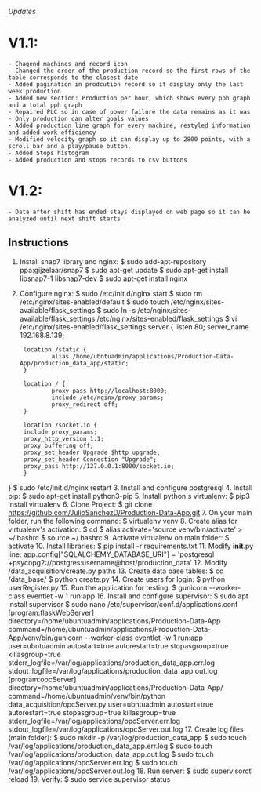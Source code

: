 *Updates*

#  V1.1:
    - Chagend machines and record icon
    - Changed the order of the production record so the first rows of the table corresponds to the closest date
    - Added pagination in prodcution record so it display only the last week production
    - Added new section: Production per hour, which shows every pph graph and a total pph graph
    - Repaired PLC so in case of power failure the data remains as it was
    - Only production can alter goals values
    - Added production line graph for every machine, restyled information and added work efficiency
    - Modified velocity graph so it can display up to 2800 points, with a scroll bar and a play/pause button.
    - Added Stops histogram
    - Added production and stops records to csv buttons

# V1.2:
    - Data after shift has ended stays displayed on web page so it can be analyzed until next shift starts


## Instructions

1. Install snap7 library and nginx:
    $ sudo add-apt-repository ppa:gijzelaar/snap7
    $ sudo apt-get update
    $ sudo apt-get install libsnap7-1 libsnap7-dev
    $ sudo apt-get install nginx
2. Configure nginx:
    $ sudo /etc/init.d/nginx start
    $ sudo rm /etc/nginx/sites-enabled/default
    $ sudo touch /etc/nginx/sites-available/flask_settings
    $ sudo ln -s /etc/nginx/sites-available/flask_settings /etc/nginx/sites-enabled/flask_settings
    $ vi /etc/nginx/sites-enabled/flask_settings
        server {
        listen 80;
        server_name 192.168.8.139;

        location /static {
                alias /home/ubntuadmin/applications/Production-Data-App/production_data_app/static;
        }

        location / {
                proxy_pass http://localhost:8000;
                include /etc/nginx/proxy_params;
                proxy_redirect off;
        }

        location /socket.io {
        include proxy_params;
        proxy_http_version 1.1;
        proxy_buffering off;
        proxy_set_header Upgrade $http_upgrade;
        proxy_set_header Connection "Upgrade";
        proxy_pass http://127.0.0.1:8000/socket.io;
        }
}
    $ sudo /etc/init.d/nginx restart
3. Install and configure postgresql
4. Install pip:
    $ sudo apt-get install python3-pip
5. Install python's virtualenv:
    $ pip3 install virtualenv
6. Clone Project:
    $ git clone https://github.com/JulioSanchezD/Production-Data-App.git
7. On your main folder, run the following command:
    $ virtualenv venv
8. Create alias for virtualenv's activation:
    $ cd
    $ alias activate='source venv/bin/activate' > ~/.bashrc
    $ source ~/.bashrc
9. Activate virtualenv on main folder:
    $ activate
10. Install libraries:
    $ pip install -r requirements.txt
11. Modify __init__.py line: app.config["SQLALCHEMY_DATABASE_URI"] = 'postgresql                  +psycopg2://postgres:username@host/production_data'
12. Modify /data_acquisition/create.py paths
13. Create data base tables:
    $ cd /data_base/
    $ python create.py
14. Create users for login:
    $ python userRegister.py
15. Run the application for testing:
    $ gunicorn --worker-class eventlet -w 1 run:app
16. Install and configure supervisor:
    $ sudo apt install supervisor
    $ sudo nano /etc/supervisor/conf.d/applications.conf
        [program:flaskWebServer]
        directory=/home/ubuntuadmin/applications/Production-Data-App
        command=/home/ubuntuadmin/applications/Production-Data-App/venv/bin/gunicorn --worker-class eventlet -w 1 run:app
        user=ubntuadmin
        autostart=true
        autorestart=true
        stopasgroup=true
        killasgroup=true
        stderr_logfile=/var/log/applications/production_data_app.err.log
        stdout_logfile=/var/log/applications/production_data_app.out.log
        [program:opcServer]
        directory=/home/ubuntuadmin/applications/Production-Data-App/
        command=/home/ubuntuadmin/venv/bin/python data_acquisition/opcServer.py
        user=ubntuadmin
        autostart=true
        autorestart=true
        stopasgroup=true
        killasgroup=true
        stderr_logfile=/var/log/applications/opcServer.err.log
        stdout_logfile=/var/log/applications/opcServer.out.log
17. Create log files (main folder):
    $ sudo mkdir -p /var/log/production_data_app
    $ sudo touch /var/log/applications/production_data_app.err.log
    $ sudo touch /var/log/applications/production_data_app.out.log
    $ sudo touch /var/log/applications/opcServer.err.log
    $ sudo touch /var/log/applications/opcServer.out.log
18. Run server:
    $ sudo supervisorctl reload
19. Verify:
    $ sudo service supervisor status